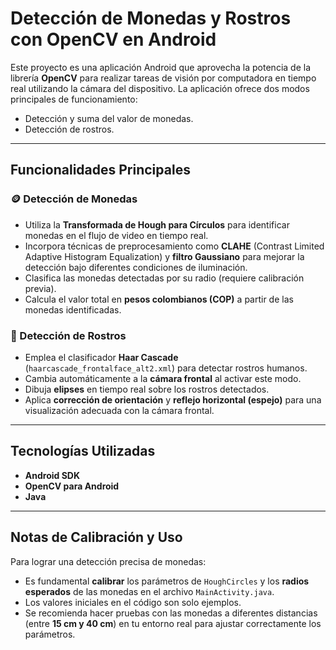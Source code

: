 # Detección de Monedas y Rostros con OpenCV en Android

Este proyecto es una aplicación Android que aprovecha la potencia de la librería **OpenCV** para realizar tareas de visión por computadora en tiempo real utilizando la cámara del dispositivo. La aplicación ofrece dos modos principales de funcionamiento:

* Detección y suma del valor de monedas.
* Detección de rostros.

---

## Funcionalidades Principales

### 🪙 Detección de Monedas

* Utiliza la **Transformada de Hough para Círculos** para identificar monedas en el flujo de video en tiempo real.
* Incorpora técnicas de preprocesamiento como **CLAHE** (Contrast Limited Adaptive Histogram Equalization) y **filtro Gaussiano** para mejorar la detección bajo diferentes condiciones de iluminación.
* Clasifica las monedas detectadas por su radio (requiere calibración previa).
* Calcula el valor total en **pesos colombianos (COP)** a partir de las monedas identificadas.

### 🙂 Detección de Rostros

* Emplea el clasificador **Haar Cascade** (`haarcascade_frontalface_alt2.xml`) para detectar rostros humanos.
* Cambia automáticamente a la **cámara frontal** al activar este modo.
* Dibuja **elipses** en tiempo real sobre los rostros detectados.
* Aplica **corrección de orientación** y **reflejo horizontal (espejo)** para una visualización adecuada con la cámara frontal.

---

## Tecnologías Utilizadas

* **Android SDK**
* **OpenCV para Android**
* **Java**

---

## Notas de Calibración y Uso

Para lograr una detección precisa de monedas:

* Es fundamental **calibrar** los parámetros de `HoughCircles` y los **radios esperados** de las monedas en el archivo `MainActivity.java`.
* Los valores iniciales en el código son solo ejemplos.
* Se recomienda hacer pruebas con las monedas a diferentes distancias (entre **15 cm y 40 cm**) en tu entorno real para ajustar correctamente los parámetros.

